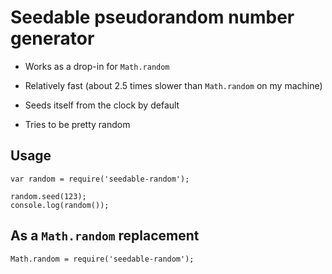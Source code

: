 # Seedable pseudorandom number generator

- Works as a drop-in for `Math.random`

- Relatively fast (about 2.5 times slower than `Math.random` on my machine)

- Seeds itself from the clock by default

- Tries to be pretty random

## Usage

	var random = require('seedable-random');

	random.seed(123);
	console.log(random());

## As a `Math.random` replacement

	Math.random = require('seedable-random');

